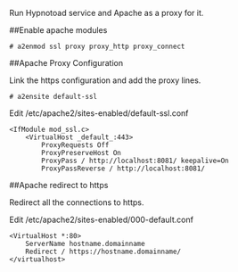 Run Hypnotoad service and Apache as a proxy for it.

##Enable apache modules

    # a2enmod ssl proxy proxy_http proxy_connect

##Apache Proxy Configuration

Link the https configuration and add the proxy lines.

    # a2ensite default-ssl


Edit /etc/apache2/sites-enabled/default-ssl.conf

    <IfModule mod_ssl.c>
        <VirtualHost _default_:443>
            ProxyRequests Off
            ProxyPreserveHost On
            ProxyPass / http://localhost:8081/ keepalive=On
            ProxyPassReverse / http://localhost:8081/

##Apache redirect to https

Redirect all the connections to https.

Edit /etc/apache2/sites-enabled/000-default.conf

    <VirtualHost *:80>
        ServerName hostname.domainname
        Redirect / https://hostname.domainname/
    </virtualhost>

